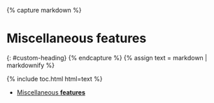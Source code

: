 ---
---

{% capture markdown %}
# Miscellaneous **features**
{: #custom-heading}
{% endcapture %}
{% assign text = markdown | markdownify %}

{% include toc.html html=text %}

<!-- /// -->

<ul>
    <li><a href="#custom-heading">Miscellaneous <strong>features</strong></a></li>
</ul>

